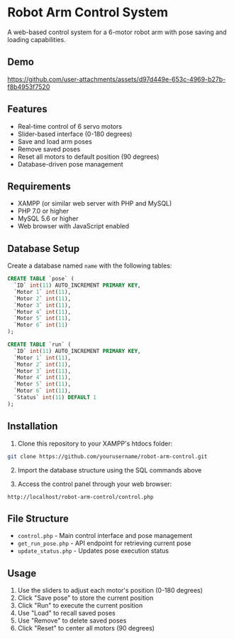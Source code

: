 # Robot Arm Control System

A web-based control system for a 6-motor robot arm with pose saving and loading capabilities.

## Demo


https://github.com/user-attachments/assets/d97d449e-653c-4969-b27b-f8b4953f7520



## Features

- Real-time control of 6 servo motors
- Slider-based interface (0-180 degrees)
- Save and load arm poses
- Remove saved poses
- Reset all motors to default position (90 degrees)
- Database-driven pose management

## Requirements

- XAMPP (or similar web server with PHP and MySQL)
- PHP 7.0 or higher
- MySQL 5.6 or higher
- Web browser with JavaScript enabled

## Database Setup

Create a database named `name` with the following tables:

```sql
CREATE TABLE `pose` (
  `ID` int(11) AUTO_INCREMENT PRIMARY KEY,
  `Motor 1` int(11),
  `Motor 2` int(11),
  `Motor 3` int(11),
  `Motor 4` int(11),
  `Motor 5` int(11),
  `Motor 6` int(11)
);

CREATE TABLE `run` (
  `ID` int(11) AUTO_INCREMENT PRIMARY KEY,
  `Motor 1` int(11),
  `Motor 2` int(11),
  `Motor 3` int(11),
  `Motor 4` int(11),
  `Motor 5` int(11),
  `Motor 6` int(11),
  `Status` int(11) DEFAULT 1
);
```

## Installation

1. Clone this repository to your XAMPP's htdocs folder:
```bash
git clone https://github.com/yourusername/robot-arm-control.git
```

2. Import the database structure using the SQL commands above

3. Access the control panel through your web browser:
```
http://localhost/robot-arm-control/control.php
```

## File Structure

- `control.php` - Main control interface and pose management
- `get_run_pose.php` - API endpoint for retrieving current pose
- `update_status.php` - Updates pose execution status

## Usage

1. Use the sliders to adjust each motor's position (0-180 degrees)
2. Click "Save pose" to store the current position
3. Click "Run" to execute the current position
4. Use "Load" to recall saved poses
5. Use "Remove" to delete saved poses
6. Click "Reset" to center all motors (90 degrees)
